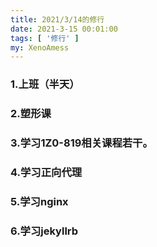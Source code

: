 ```yaml
---
title: 2021/3/14的修行
date: 2021-3-15 00:01:00
tags: [ '修行' ]
my: XenoAmess
---
```


### 1.上班（半天）

### 2.塑形课

### 3.学习1Z0-819相关课程若干。

### 4.学习正向代理

### 5.学习nginx

### 6.学习jekyllrb
